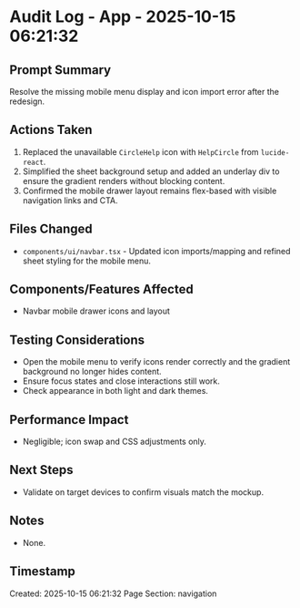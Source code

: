 # Audit Log - App - 2025-10-15 06:21:32

## Prompt Summary

Resolve the missing mobile menu display and icon import error after the redesign.

## Actions Taken

1. Replaced the unavailable `CircleHelp` icon with `HelpCircle` from `lucide-react`.
2. Simplified the sheet background setup and added an underlay div to ensure the gradient renders without blocking content.
3. Confirmed the mobile drawer layout remains flex-based with visible navigation links and CTA.

## Files Changed

- `components/ui/navbar.tsx` - Updated icon imports/mapping and refined sheet styling for the mobile menu.

## Components/Features Affected

- Navbar mobile drawer icons and layout

## Testing Considerations

- Open the mobile menu to verify icons render correctly and the gradient background no longer hides content.
- Ensure focus states and close interactions still work.
- Check appearance in both light and dark themes.

## Performance Impact

- Negligible; icon swap and CSS adjustments only.

## Next Steps

- Validate on target devices to confirm visuals match the mockup.

## Notes

- None.

## Timestamp

Created: 2025-10-15 06:21:32
Page Section: navigation

